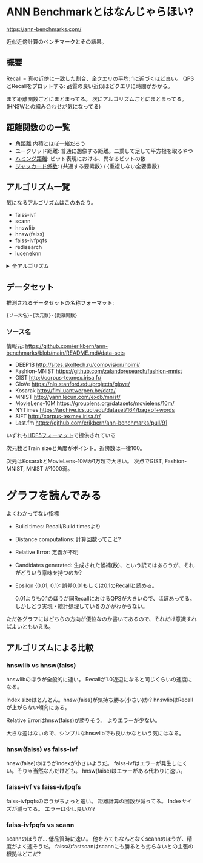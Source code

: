 # ANN Benchmarkとはなんじゃらほい?

https://ann-benchmarks.com/

近似近傍計算のベンチマークとその結果。

## 概要

Recall = 真の近傍に一致した割合、全クエリの平均: 1に近づくほど良い。
QPSとRecallをプロットする: 品質の良い近似ほどクエリに時間がかかる。

まず距離関数ごとにまとまってる。
次にアルゴリズムごとにまとまってる。
(HNSWとの組み合わせが気になってる)

## 距離関数のの一覧

* [角距離](https://en.wikipedia.org/wiki/Angular_distance) 内積とほぼ一緒だろう
* ユークリッド距離: 普通に想像する距離。二乗して足して平方根を取るやつ
* [ハミング距離](https://ja.wikipedia.org/wiki/%E3%83%8F%E3%83%9F%E3%83%B3%E3%82%B0%E8%B7%9D%E9%9B%A2): ビット表現における、異なるビットの数
* [ジャッカード係数](https://en.wikipedia.org/wiki/Jaccard_index): {共通する要素数} / {重複しない全要素数}

## アルゴリズム一覧

気になるアルゴリズムはこのあたり。

* faiss-ivf
* scann
* hnswlib
* hnsw(faiss)
* faiss-ivfpqfs
* redisearch
* luceneknn

<details>
<summary>全アルゴリズム</summary>

* faiss-ivf
* scann
* pgvector
* annoy
* glass
* hnswlib
* BallTree(nmslib)
* vald(NGT-anng)
* hnsw(faiss)
* NGT-qg
* qdrant
* n2
* Milvus(Knowhere)
* qsgngt
* faiss-ivfpqfs
* mrpt
* redisearch
* SW-graph(nmslib)
* NGT-panng
* pynndescent
* vearch
* hnsw(vespa)
* vamana(diskann)
* flann
* luceneknn
* weaviate
* puffinn
* hnsw(nmslib)
* bruteforce-blas
* tinyknn
* NGT-onng
* elastiknn-l2lsh
* sptag
* ckdtree
* kd
* opensearchknn
* datasketch
* bf

</details>

## データセット

推測されるデータセットの名称フォーマット:

    {ソース名}-{次元数}-{距離関数}

### ソース名

情報元: <https://github.com/erikbern/ann-benchmarks/blob/main/README.md#data-sets>

* DEEP1B <http://sites.skoltech.ru/compvision/noimi/>
* Fashion-MNIST <https://github.com/zalandoresearch/fashion-mnist>
* GIST <http://corpus-texmex.irisa.fr/>
* GloVe <https://nlp.stanford.edu/projects/glove/>
* Kosarak <http://fimi.uantwerpen.be/data/>
* MNIST <http://yann.lecun.com/exdb/mnist/>
* MovieLens-10M <https://grouplens.org/datasets/movielens/10m/>
* NYTimes <https://archive.ics.uci.edu/dataset/164/bag+of+words>
* SIFT <http://corpus-texmex.irisa.fr/>
* Last.fm <https://github.com/erikbern/ann-benchmarks/pull/91>

いずれも[HDF5フォーマット](https://ja.wikipedia.org/wiki/Hierarchical_Data_Format#HDF5)で提供されている

次元数とTrain sizeと角度がポイント。近傍数は一律100。

次元はKosarakとMovieLens-10Mが1万超で大きい。
次点でGIST, Fashion-MNIST, MNIST が1000弱。

# グラフを読んでみる

よくわかってない指標

*   Build times: Recall/Build timesより
*   Distance computations: 計算回数ってこと?
*   Relative Error: 定義が不明
*   Candidates generated: 生成された候補(数)、という訳ではあろうが、それがどういう意味を持つのか?
*   Epsilon {0.01, 0.1}: 誤差0.01もしくは0.1のRecallと読める。

    0.01よりも0.1のほうが同RecallにおけるQPSが大きいので、ほぼあってる。
    しかしどう実現・統計処理しているのかがわからない。

ただ各グラフにはどちらの方向が優位なのか書いてあるので、それだけ意識すればよいともいえる。

## アルゴリズムによる比較

### hnswlib vs hnsw(faiss)

hnswlibのほうが全般的に速い。
Recallが1.0近辺になると同じくらいの速度になる。

Index sizeはとんとん。hnsw(faiss)が気持ち勝る(小さい)か?
hnswlibはRecallが上がらない傾向にある。

Relative Errorはhnsw(faiss)が勝りそう。
よりエラーが少ない。

大きな差はないので、シンプルなhnswlibでも良いかなという気にはなる。

### hnsw(faiss) vs faiss-ivf

hnsw(faise)のほうがindexが小さいようだ。
faiss-ivfはエラーが発生しにくい。そりゃ当然なんだけども。
hnsw(faise)はエラーがある代わりに速い。

### faiss-ivf vs faiss-ivfpqfs

faiss-ivfpqfsのほうがちょっと速い。
距離計算の回数が減ってる。
Indexサイズが減ってる。
エラーは少し良いか?

### faiss-ivfpqfs vs scann

scannのほうが…
低品質時に速い。
他をみてもなんとなくscannのほうが、精度がよく速そうだ。
faissのfastscanはscannにも勝るとも劣らないとの主張の根拠はどこだ?
